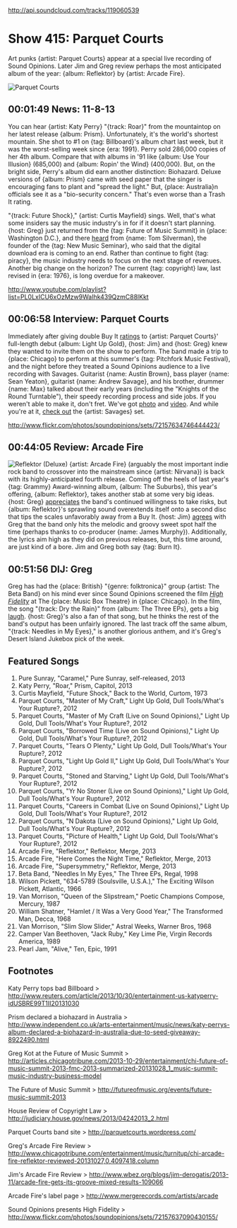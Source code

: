 

http://api.soundcloud.com/tracks/119060539

# Show 415: Parquet Courts

Art punks {artist: Parquet Courts} appear at a special live recording of Sound Opinions. Later Jim and Greg review perhaps the most anticipated album of the year: {album: Reflektor} by {artist: Arcade Fire}.

![Parquet Courts](http://static.soundopinions.org/images/2013/parquet.jpg)

## 00:01:49 News: 11-8-13
You can hear {artist: Katy Perry} "{track: Roar}" from the mountaintop on her latest release {album: Prism}. Unfortunately, it's the world's shortest mountain. She shot to #1 on {tag: Billboard}'s album chart last week, but it was the worst-selling week since {era: 1991}. Perry sold 286,000 copies of her 4th album. Compare that with albums in '91 like {album: Use Your Illusion} (685,000) and {album: Ropin' the Wind} (400,000). 
But, on the bright side, Perry's album did earn another distinction: Biohazard. Deluxe versions of {album: Prism} came with seed paper that the singer is encouraging fans to plant and "spread the light." But, {place: Australia}n officials see it as a "bio-security concern."  That's even worse than a Trash It rating.

"{track: Future Shock}," {artist: Curtis Mayfield} sings. Well, that's what some insiders say the music industry's in for if it doesn't start planning. {host: Greg} just returned from the {tag: Future of Music Summit} in {place: Washington D.C.}, and there [heard](http://www.chicagotribune.com/entertainment/music/turnitup/chi-future-of-music-summit-2013-fmc-2013-summarized-20131028,0,6523241.column) from {name: Tom Silverman}, the founder of the {tag: New Music Seminar}, who said that the digital download era is coming to an end. Rather than continue to fight {tag: piracy}, the music industry needs to focus on the next stage of revenues. Another big change on the horizon? The current {tag: copyright} law, last revised in {era: 1976}, is long overdue for a makeover. 

http://www.youtube.com/playlist?list=PL0LxICU6xOzMzw9WaIhk439QzmC88lKkt

## 00:06:58 Interview: Parquet Courts
Immediately after giving double Buy It [ratings](/show/374/review/parquetcourts) to {artist: Parquet Courts}' full-length debut {album: Light Up Gold}, {host: Jim} and {host: Greg} knew they wanted to invite them on the show to perform. The band made a trip to {place: Chicago} to perform at this summer's {tag: Pitchfork Music Festival}, and the night before they treated a Sound Opinions audience to a live recording with Savages. Guitarist {name: Austin Brown}, bass player {name: Sean Yeaton}, guitarist {name: Andrew Savage}, and his brother, drummer {name: Max} talked about their early years (including the "Knights of the Round Turntable"), their speedy recording process and side jobs. If you weren't able to make it, don't fret. We've got [photo](http://www.flickr.com/photos/soundopinions/sets/72157634746444423/) and [video](http://www.youtube.com/watch?v=-qlNDgFcdhc). And while you're at it, [check out](/show/409) the {artist: Savages} set.

http://www.flickr.com/photos/soundopinions/sets/72157634746444423/

## 00:44:05 Review: Arcade Fire
![Reflektor (Deluxe)](http://is1.mzstatic.com/image/thumb/Music62/v4/91/05/61/910561b0-580f-cb6a-99e4-2ce2031570cf/source/600x600bb.jpg "23203991/1041758537")
{artist: Arcade Fire} (arguably the most important indie rock band to crossover into the mainstream since {artist: Nirvana}) is back with its highly-anticipated fourth release. Coming off the heels of last year's {tag: Grammy} Award-winning album, {album: The Suburbs}, this year's offering, {album: Reflektor}, takes another stab at some very big ideas. {host: Greg} [appreciates](http://www.chicagotribune.com/entertainment/music/turnitup/chi-arcade-fire-reflektor-reviewed-20131027,0,4097418.column) the band's continued willingness to take risks, but {album: Reflektor}'s sprawling sound overextends itself onto a second disc that tips the scales unfavorably away from a Buy It. {host: Jim} [agrees](http://www.wbez.org/blogs/jim-derogatis/2013-11/arcade-fire-gets-its-groove-mixed-results-109066) with Greg that the band only hits the melodic and groovy sweet spot half the time (perhaps thanks to co-producer {name: James Murphy}). Additionally, the lyrics aim high as they did on previous releases, but, this time around, are just kind of a bore. Jim and Greg both say {tag: Burn It}. 


## 00:51:56 DIJ: Greg
Greg has had the {place: British} "{genre: folktronica}" group {artist: The Beta Band} on his mind ever since Sound Opinions screened the film [*High Fidelity*](http://www.flickr.com/photos/soundopinions/sets/72157637090430155/) at The {place: Music Box Theatre} in {place: Chicago}. In the film, the song "{track: Dry the Rain}" from {album: The Three EPs}, gets a big [laugh](http://www.youtube.com/watch?v=ppJAkN4m9bY). {host: Greg}'s also a fan of that song, but he thinks the rest of the band's output has been unfairly ignored. The last track off the same album, "{track: Needles in My Eyes}," is another glorious anthem, and it's Greg's Desert Island Jukebox pick of the week. 

## Featured Songs
1. Pure Sunray, "Caramel," Pure Sunray, self-released, 2013
1. Katy Perry, "Roar," Prism, Capitol, 2013
1. Curtis Mayfield, "Future Shock," Back to the World, Curtom, 1973
1. Parquet Courts, "Master of My Craft," Light Up Gold, Dull Tools/What's Your Rupture?, 2012
1. Parquet Courts, "Master of My Craft (Live on Sound Opinions)," Light Up Gold, Dull Tools/What's Your Rupture?, 2012
1. Parquet Courts, "Borrowed Time (Live on Sound Opinions)," Light Up Gold, Dull Tools/What's Your Rupture?, 2012
1. Parquet Courts, "Tears O Plenty," Light Up Gold, Dull Tools/What's Your Rupture?, 2012
1. Parquet Courts, "Light Up Gold II," Light Up Gold, Dull Tools/What's Your Rupture?, 2012
1. Parquet Courts, "Stoned and Starving," Light Up Gold, Dull Tools/What's Your Rupture?, 2012
1. Parquet Courts, "Yr No Stoner (Live on Sound Opinions)," Light Up Gold, Dull Tools/What's Your Rupture?, 2012
1. Parquet Courts, "Careers in Combat (Live on Sound Opinions)," Light Up Gold, Dull Tools/What's Your Rupture?, 2012
1. Parquet Courts, "N Dakota (Live on Sound Opinions)," Light Up Gold, Dull Tools/What's Your Rupture?, 2012
1. Parquet Courts, "Picture of Health," Light Up Gold, Dull Tools/What's Your Rupture?, 2012
1. Arcade Fire, "Reflektor," Reflektor, Merge, 2013
1. Arcade Fire, "Here Comes the Night Time," Reflektor, Merge, 2013
1. Arcade Fire, "Supersymmetry," Reflektor, Merge, 2013
1. Beta Band, "Needles In My Eyes," The Three EPs, Regal, 1998
1. Wilson Pickett, "634-5789 (Soulsville, U.S.A.)," The Exciting Wilson Pickett, Atlantic, 1966
1. Van Morrison, "Queen of the Slipstream," Poetic Champions Compose, Mercury, 1987
1. William Shatner, "Hamlet / It Was a Very Good Year," The Transformed Man, Decca, 1968
1. Van Morrison, "Slim Slow Slider," Astral Weeks, Warner Bros, 1968
1. Camper Van Beethoven, "Jack Ruby," Key Lime Pie, Virgin Records America, 1989
1. Pearl Jam, "Alive," Ten, Epic, 1991


## Footnotes
Katy Perry tops bad Billboard > http://www.reuters.com/article/2013/10/30/entertainment-us-katyperry-idUSBRE99T1II20131030

Prism declared a biohazard in Australia > http://www.independent.co.uk/arts-entertainment/music/news/katy-perrys-album-declared-a-biohazard-in-australia-due-to-seed-giveaway-8922490.html

Greg Kot at the Future of Music Summit > http://articles.chicagotribune.com/2013-10-29/entertainment/chi-future-of-music-summit-2013-fmc-2013-summarized-20131028_1_music-summit-music-industry-business-model  

The Future of Music Summit > http://futureofmusic.org/events/future-music-summit-2013 

House Review of Copyright Law > http://judiciary.house.gov/news/2013/04242013_2.html

Parquet Courts band site > http://parquetcourts.wordpress.com/‎

Greg's Arcade Fire Review > http://www.chicagotribune.com/entertainment/music/turnitup/chi-arcade-fire-reflektor-reviewed-20131027,0,4097418.column

Jim's Arcade Fire Review > http://www.wbez.org/blogs/jim-derogatis/2013-11/arcade-fire-gets-its-groove-mixed-results-109066 

Arcade Fire's label page > http://www.mergerecords.com/artists/arcade

Sound Opinions presents High Fidelity > http://www.flickr.com/photos/soundopinions/sets/72157637090430155/ 